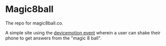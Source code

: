 Magic8ball
==========

The repo for magic8ball.co.

A simple site using the [devicemotion event](https://developer.mozilla.org/en-US/docs/Web/Reference/Events/devicemotion) wherein a user can shake their phone to get answers from the "magic 8 ball".
